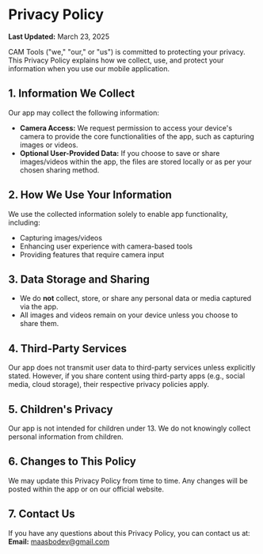 # Privacy Policy

**Last Updated:** March 23, 2025

CAM Tools ("we," "our," or "us") is committed to protecting your privacy. This Privacy Policy explains how we collect, use, and protect your information when you use our mobile application.

## **1. Information We Collect**
Our app may collect the following information:
- **Camera Access:** We request permission to access your device's camera to provide the core functionalities of the app, such as capturing images or videos.
- **Optional User-Provided Data:** If you choose to save or share images/videos within the app, the files are stored locally or as per your chosen sharing method.

## **2. How We Use Your Information**
We use the collected information solely to enable app functionality, including:
- Capturing images/videos
- Enhancing user experience with camera-based tools
- Providing features that require camera input

## **3. Data Storage and Sharing**
- We do **not** collect, store, or share any personal data or media captured via the app.
- All images and videos remain on your device unless you choose to share them.

## **4. Third-Party Services**
Our app does not transmit user data to third-party services unless explicitly stated. However, if you share content using third-party apps (e.g., social media, cloud storage), their respective privacy policies apply.

## **5. Children's Privacy**
Our app is not intended for children under 13. We do not knowingly collect personal information from children.

## **6. Changes to This Policy**
We may update this Privacy Policy from time to time. Any changes will be posted within the app or on our official website.

## **7. Contact Us**
If you have any questions about this Privacy Policy, you can contact us at:  
**Email:** maasbodev@gmail.com